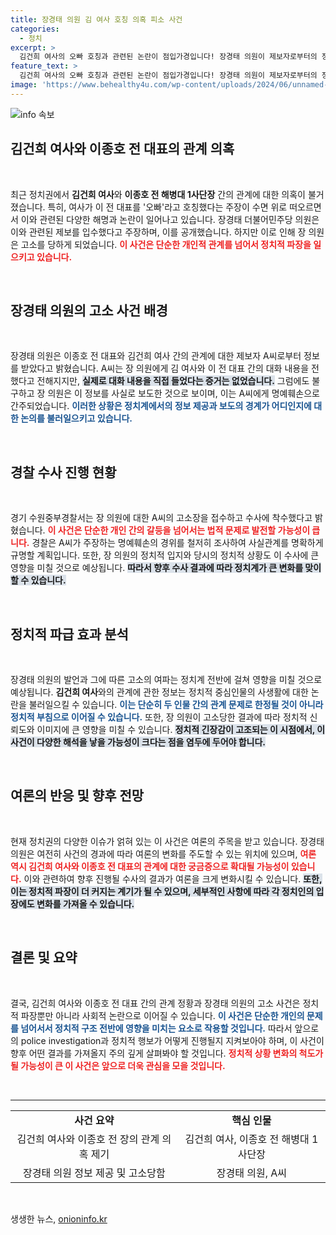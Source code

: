 ```yaml
---
title: 장경태 의원 김 여사 호칭 의혹 피소 사건
categories:
  - 정치
excerpt: >
  김건희 여사의 오빠 호칭과 관련된 논란이 점입가경입니다! 장경태 의원이 제보자로부터의 정보를 악의적으로 왜곡했다는 혐의로 고소당하며 사건은 더욱 복잡해지고 있습니다. 클릭하고 진실을 파헤쳐 보세요!
feature_text: >
  김건희 여사의 오빠 호칭과 관련된 논란이 점입가경입니다! 장경태 의원이 제보자로부터의 정보를 악의적으로 왜곡했다는 혐의로 고소당하며 사건은 더욱 복잡해지고 있습니다. 클릭하고 진실을 파헤쳐 보세요!
image: 'https://www.behealthy4u.com/wp-content/uploads/2024/06/unnamed-file.png'
---
```


<p><img src="https://www.behealthy4u.com/wp-content/uploads/2024/06/unnamed-file.png" alt="info 속보" /></p>

<h2 data-ke-size="size26">김건희 여사와 이종호 전 대표의 관계 의혹</h2>

<p data-ke-size="size16">&nbsp;</p>

<p>최근 정치권에서 <strong>김건희 여사</strong>와 <strong>이종호 전 해병대 1사단장</strong> 간의 관계에 대한 의혹이 불거졌습니다. 특히, 여사가 이 전 대표를 '오빠'라고 호칭했다는 주장이 수면 위로 떠오르면서 이와 관련된 다양한 해명과 논란이 일어나고 있습니다. 장경태 더불어민주당 의원은 이와 관련된 제보를 입수했다고 주장하며, 이를 공개했습니다. 하지만 이로 인해 장 의원은 고소를 당하게 되었습니다. <b><span style="color: #ee2323;">이 사건은 단순한 개인적 관계를 넘어서 정치적 파장을 일으키고 있습니다.</span></b></p>

<p data-ke-size="size16">&nbsp;</p>

<h2 data-ke-size="size26">장경태 의원의 고소 사건 배경</h2>

<p data-ke-size="size16">&nbsp;</p>

<p>장경태 의원은 이종호 전 대표와 김건희 여사 간의 관계에 대한 제보자 A씨로부터 정보를 받았다고 밝혔습니다. A씨는 장 의원에게 김 여사와 이 전 대표 간의 대화 내용을 전했다고 전해지지만, <b><span style="background-color: #21538527;">실제로 대화 내용을 직접 들었다는 증거는 없었습니다.</span></b> 그럼에도 불구하고 장 의원은 이 정보를 사실로 보도한 것으로 보이며, 이는 A씨에게 명예훼손으로 간주되었습니다. <b><span style="color: #1a5490;">이러한 상황은 정치계에서의 정보 제공과 보도의 경계가 어디인지에 대한 논의를 불러일으키고 있습니다.</span></b></p>

<p data-ke-size="size16">&nbsp;</p>

<h2 data-ke-size="size26">경찰 수사 진행 현황</h2>

<p data-ke-size="size16">&nbsp;</p>

<p>경기 수원중부경찰서는 장 의원에 대한 A씨의 고소장을 접수하고 수사에 착수했다고 밝혔습니다. <b><span style="color: #ee2323;">이 사건은 단순한 개인 간의 갈등을 넘어서는 법적 문제로 발전할 가능성이 큽니다.</span></b> 경찰은 A씨가 주장하는 명예훼손의 경위를 철저히 조사하여 사실관계를 명확하게 규명할 계획입니다. 또한, 장 의원의 정치적 입지와 당시의 정치적 상황도 이 수사에 큰 영향을 미칠 것으로 예상됩니다. <b><span style="background-color: #21538527;">따라서 향후 수사 결과에 따라 정치계가 큰 변화를 맞이할 수 있습니다.</span></b></p>

<p data-ke-size="size16">&nbsp;</p>

<h2 data-ke-size="size26">정치적 파급 효과 분석</h2>

<p data-ke-size="size16">&nbsp;</p>

<p>장경태 의원의 발언과 그에 따른 고소의 여파는 정치계 전반에 걸쳐 영향을 미칠 것으로 예상됩니다. <strong>김건희 여사</strong>와의 관계에 관한 정보는 정치적 중심인물의 사생활에 대한 논란을 불러일으킬 수 있습니다. <b><span style="color: #1a5490;">이는 단순히 두 인물 간의 관계 문제로 한정될 것이 아니라 정치적 부침으로 이어질 수 있습니다.</span></b> 또한, 장 의원이 고소당한 결과에 따라 정치적 신뢰도와 이미지에 큰 영향을 미칠 수 있습니다. <b><span style="background-color: #21538527;">정치적 긴장감이 고조되는 이 시점에서, 이 사건이 다양한 해석을 낳을 가능성이 크다는 점을 염두에 두어야 합니다.</span></b></p>

<p data-ke-size="size16">&nbsp;</p>

<h2 data-ke-size="size26">여론의 반응 및 향후 전망</h2>

<p data-ke-size="size16">&nbsp;</p>

<p>현재 정치권의 다양한 이슈가 얽혀 있는 이 사건은 여론의 주목을 받고 있습니다. 장경태 의원은 여전히 사건의 경과에 따라 여론의 변화를 주도할 수 있는 위치에 있으며, <b><span style="color: #ee2323;">여론 역시 김건희 여사와 이종호 전 대표의 관계에 대한 궁금증으로 확대될 가능성이 있습니다.</span></b> 이와 관련하여 향후 진행될 수사의 결과가 여론을 크게 변화시킬 수 있습니다. <b><span style="background-color: #21538527;">또한, 이는 정치적 파장이 더 커지는 계기가 될 수 있으며, 세부적인 사항에 따라 각 정치인의 입장에도 변화를 가져올 수 있습니다.</span></b></p>

<p data-ke-size="size16">&nbsp;</p>

<h2 data-ke-size="size26">결론 및 요약</h2>

<p data-ke-size="size16">&nbsp;</p>

<p>결국, 김건희 여사와 이종호 전 대표 간의 관계 정황과 장경태 의원의 고소 사건은 정치적 파장뿐만 아니라 사회적 논란으로 이어질 수 있습니다. <b><span style="color: #1a5490;">이 사건은 단순한 개인의 문제를 넘어서서 정치적 구조 전반에 영향을 미치는 요소로 작용할 것입니다.</span></b> 따라서 앞으로의 police investigation과 정치적 행보가 어떻게 진행될지 지켜보아야 하며, 이 사건이 향후 어떤 결과를 가져올지 주의 깊게 살펴봐야 할 것입니다. <b><span style="color: #ee2323;">정치적 상황 변화의 척도가 될 가능성이 큰 이 사건은 앞으로 더욱 관심을 모을 것입니다.</span></b></p>

<p data-ke-size="size16">&nbsp;</p>

<hr>

<table style="width: 100%; border-collapse: collapse;">
    <tr>
        <td style="text-align: center; height: 30px;"><b>사건 요약</b></td>
        <td style="text-align: center; height: 30px;"><b>핵심 인물</b></td>
    </tr>
    <tr>
        <td style="text-align: center; height: 30px;">김건희 여사와 이종호 전 장의 관계 의혹 제기</td>
        <td style="text-align: center; height: 30px;">김건희 여사, 이종호 전 해병대 1사단장</td>
    </tr>
    <tr>
        <td style="text-align: center; height: 30px;">장경태 의원 정보 제공 및 고소당함</td>
        <td style="text-align: center; height: 30px;">장경태 의원, A씨</td>
    </tr>
</table>

<p data-ke-size="size16">&nbsp;</p>
생생한 뉴스, <a href="https://onioninfo.kr" rel="dofollow">onioninfo.kr</a>


